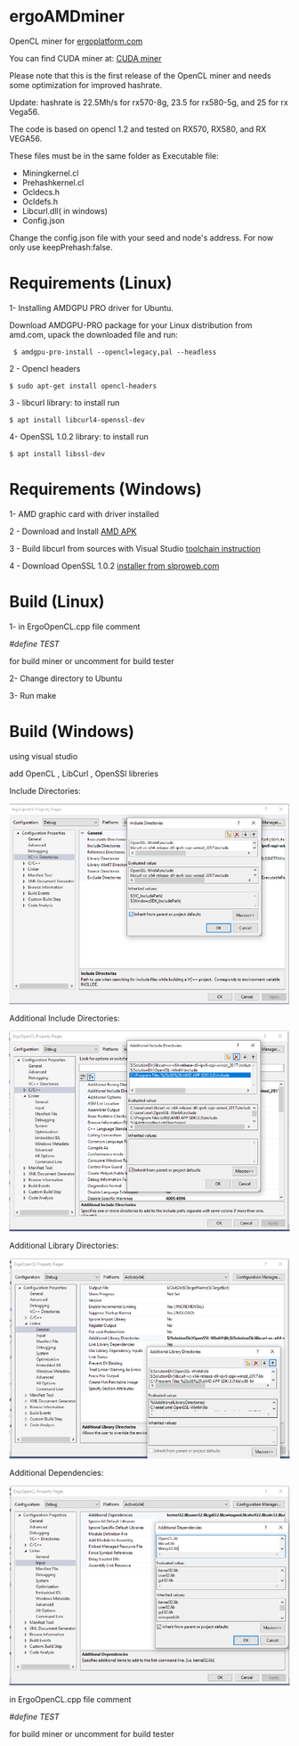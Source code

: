 # ergoAMDminer
OpenCL miner for [ergoplatform.com](https://github.com/ergoplatform)

You can find CUDA miner at:  [CUDA miner](https://github.com/ergoplatform/Autolykos-GPU-miner/tree/master/secp256k1)

Please note that this is the first release of the OpenCL miner and needs some optimization for improved hashrate.

Update: hashrate is 22.5Mh/s for rx570-8g, 23.5 for rx580-5g, and 25 for rx Vega56. 

The code is based on opencl 1.2 and tested on RX570, RX580, and RX VEGA56.

These files must be in the same folder as Executable file:
  * Miningkernel.cl
  * Prehashkernel.cl
  * Ocldecs.h
  * Ocldefs.h
  * Libcurl.dll( in windows)
  * Config.json
  
 Change the config.json file with your seed and node's address. For now only use keepPrehash:false.
 
 # Requirements (Linux)
 
  1- Installing AMDGPU PRO driver for Ubuntu.
  
  Download AMDGPU-PRO package for your Linux distribution from amd.com, upack the downloaded file and run: 
  
     $ amdgpu-pro-install --opencl=legacy,pal --headless
  
  2 - Opencl headers
  
    $ sudo apt-get install opencl-headers
  
  3 - libcurl library: to install run
  
    $ apt install libcurl4-openssl-dev
  
  4- OpenSSL 1.0.2 library: to install run
  
    $ apt install libssl-dev
  
 # Requirements (Windows)
 
 1- AMD graphic card with driver installed
 
 2 - Download and Install [AMD APK](amd-dev.wpengine.netdna-cdn.com/app-sdk/installers/APPSDKInstaller/3.0.130.135-GA/full/AMD-APP-SDKInstaller-v3.0.130.135-GA-windows-F-x64.exe)
 
 3 - Build libcurl from sources with Visual Studio [toolchain instruction](https://medium.com/@chuy.max/compile-libcurl-on-windows-with-visual-studio-2017-x64-and-ssl-winssl-cff41ac7971d) 
 
 4 - Download OpenSSL 1.0.2 [installer from slproweb.com](https://slproweb.com/download/Win64OpenSSL-1_0_2r.exe)
 
 # Build (Linux)
 
 
1- in ErgoOpenCL.cpp file comment 

*#define _TEST_* 

for build miner or uncomment for build tester

2- Change directory to Ubuntu
 
3- Run make 
 
 
# Build (Windows)
using visual studio

add OpenCL , LibCurl , OpenSSl libreries

Include Directories:

![](https://github.com/amin63moradi/ergoAMDminer/blob/master/img/includeDir.png)


Additional Include Directories:

![](https://github.com/amin63moradi/ergoAMDminer/blob/master/img/AddInc.png)



Additional Library Directories:


![](https://github.com/amin63moradi/ergoAMDminer/blob/master/img/AddLib.png)



Additional Dependencies:


![](https://github.com/amin63moradi/ergoAMDminer/blob/master/img/AddDep.png)


in ErgoOpenCL.cpp file comment 

*#define _TEST_* 

for build miner or uncomment for build tester

